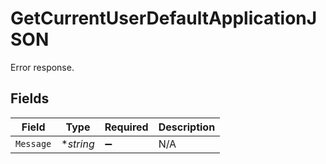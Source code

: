# GetCurrentUserDefaultApplicationJSON

Error response.


## Fields

| Field              | Type               | Required           | Description        |
| ------------------ | ------------------ | ------------------ | ------------------ |
| `Message`          | **string*          | :heavy_minus_sign: | N/A                |